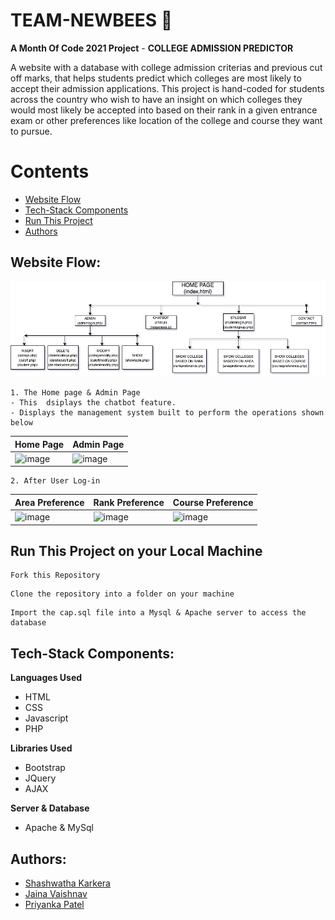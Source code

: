 # TEAM-NEWBEES :bee:
**A Month Of Code 2021 Project** - 
**COLLEGE ADMISSION PREDICTOR**

A website with a database with college admission criterias and previous cut off marks, that helps students predict which colleges are most likely to accept their admission applications. This project is hand-coded for students across the country who wish to have an insight on which colleges they would most likely be accepted into based on their rank in a given entrance exam or other preferences like location of the college and course they want to pursue.
# Contents
- [Website Flow](#website-flow)
- [Tech-Stack Components](#tech-stack-components)
- [Run This Project](#run-this-project-on-your-local-machine)
- [Authors](#authors)

## Website Flow:
![](AMOCWEBSITEFLOW.png)
```
1. The Home page & Admin Page
- This  dsiplays the chatbot feature.
- Displays the management system built to perform the operations shown below 
```
|Home Page        |Admin Page       |
| --------------- | --------------- | 
|![image](https://user-images.githubusercontent.com/71128835/119167203-35218680-ba7d-11eb-8b69-e596aca43264.png)|![image](https://user-images.githubusercontent.com/71128835/119166861-c5ab9700-ba7c-11eb-87eb-e5b581334cdd.png)|
```
2. After User Log-in 
```
| Area Preference | Rank Preference | Course Preference |
| --------------- | --------------- | ------------------|
|![image](https://user-images.githubusercontent.com/71128835/119167887-f3dda680-ba7d-11eb-900c-328a5ac7c08c.png)|![image](https://user-images.githubusercontent.com/71128835/119170344-bf1f1e80-ba80-11eb-8143-a3e5d1feaa09.png)|![image](https://user-images.githubusercontent.com/71128835/119170287-ad3d7b80-ba80-11eb-9e8b-32a5b3ba2e41.png)|


## Run This Project on your Local Machine
```
Fork this Repository
```
```
Clone the repository into a folder on your machine
```
```
Import the cap.sql file into a Mysql & Apache server to access the database
```
## Tech-Stack Components:
**Languages Used**
 * HTML
 * CSS
 * Javascript
 * PHP <br>

**Libraries Used**
 * Bootstrap
 * JQuery
 * AJAX <br>
 
**Server & Database**
 * Apache & MySql
## Authors:
- [Shashwatha Karkera](https://github.com/shashwatha411)
- [Jaina Vaishnav](https://github.com/JAINA2001)
- [Priyanka Patel](https://github.com/priyanka2672)
